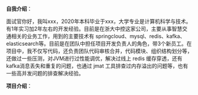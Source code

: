 **自我介绍**：

面试官你好，我叫xxx，2020年本科毕业于xxx，大学专业是计算机科学与技术。有1年实习加2年左右的开发经验。目前是在浙大中控这家公司，主要从事智慧交通相关的业务工作，用到的主要技术有 springcloud、mysql、redis、kafka、elasticsearch等。目前是在团队中担任项目开发负责人的角色，带3个新员工。在项目中，我不仅写代码，还负责团队代码审核合并，代码模块、组织结构划分等，还做过一些压测，对JVM进行过性能调优，解决过线上 redis 缓存穿透，还有kafka消息丢失和重复的问题，也通过 jmat 工具排查过内存溢出的问题等，也有一些高并发问题的排查解决经验。

**项目介绍**：




